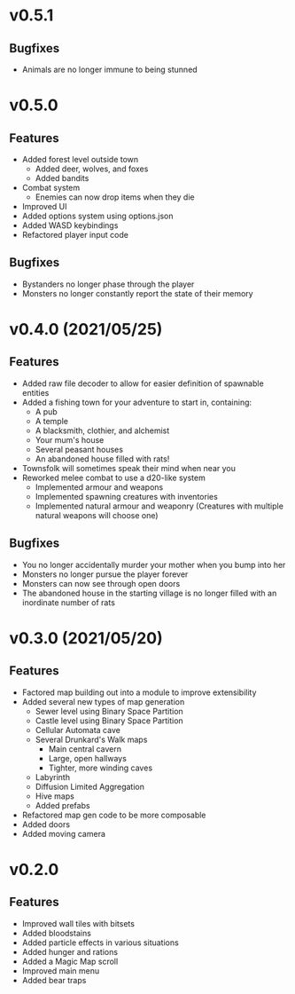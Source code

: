 # v0.5.1
## Bugfixes
* Animals are no longer immune to being stunned
# v0.5.0
## Features
* Added forest level outside town
  * Added deer, wolves, and foxes
  * Added bandits
* Combat system
  * Enemies can now drop items when they die
* Improved UI
* Added options system using options.json
* Added WASD keybindings
* Refactored player input code
## Bugfixes
* Bystanders no longer phase through the player
* Monsters no longer constantly report the state of their memory
# v0.4.0 (2021/05/25)
## Features
* Added raw file decoder to allow for easier definition of spawnable entities
* Added a fishing town for your adventure to start in, containing:
    * A pub
    * A temple
    * A blacksmith, clothier, and alchemist
    * Your mum's house
    * Several peasant houses
    * An abandoned house filled with rats!
* Townsfolk will sometimes speak their mind when near you
* Reworked melee combat to use a d20-like system
    * Implemented armour and weapons
    * Implemented spawning creatures with inventories
    * Implemented natural armour and weaponry (Creatures with multiple natural weapons will choose one)
## Bugfixes
* You no longer accidentally murder your mother when you bump into her
* Monsters no longer pursue the player forever
* Monsters can now see through open doors
* The abandoned house in the starting village is no longer filled with an inordinate number of rats
# v0.3.0 (2021/05/20)
## Features
* Factored map building out into a module to improve extensibility
* Added several new types of map generation
    * Sewer level using Binary Space Partition
    * Castle level using Binary Space Partition
    * Cellular Automata cave
    * Several Drunkard's Walk maps
        * Main central cavern
        * Large, open hallways
        * Tighter, more winding caves
    * Labyrinth
    * Diffusion Limited Aggregation
    * Hive maps
    * Added prefabs
* Refactored map gen code to be more composable
* Added doors
* Added moving camera

# v0.2.0
## Features
* Improved wall tiles with bitsets
* Added bloodstains
* Added particle effects in various situations
* Added hunger and rations
* Added a Magic Map scroll
* Improved main menu
* Added bear traps
